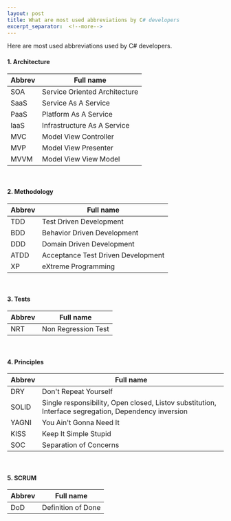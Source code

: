 ```yaml
---
layout: post
title: What are most used abbreviations by C# developers 
excerpt_separator:  <!--more-->
---
```


Here are most used abbreviations used by C# developers.

<!-- more -->

#### 1. Architecture

| Abbrev | Full name |
| --- | --- |
| SOA | Service Oriented Architecture |
| SaaS | Service As A Service |
| PaaS | Platform As A Service |
| IaaS | Infrastructure As A Service |
| MVC | Model View Controller |
| MVP | Model View Presenter |
| MVVM | Model View View Model |

<br/>

#### 2. Methodology

| Abbrev | Full name |
| --- | --- |
| TDD | Test Driven Development |
| BDD | Behavior Driven Development |
| DDD | Domain Driven Development |
| ATDD | Acceptance Test Driven Development |
| XP | eXtreme Programming |

<br/>

#### 3. Tests

| Abbrev | Full name |
| --- | --- |
| NRT | Non Regression Test |

<br/>

#### 4. Principles

| Abbrev | Full name |
| --- | --- |
| DRY | Don't Repeat Yourself |
| SOLID | Single responsibility, Open closed, Listov substitution, Interface segregation, Dependency inversion |
| YAGNI | You Ain't Gonna Need It |
| KISS | Keep It Simple Stupid |
| SOC | Separation of Concerns |

<br/>

#### 5. SCRUM

| Abbrev | Full name |
| --- | --- |
| DoD | Definition of Done |

